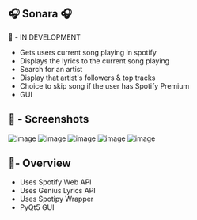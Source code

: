 ## 🎧 Sonara 🎧

🚧 - IN DEVELOPMENT

- Gets users current song playing in spotify
- Displays the lyrics to the current song playing
- Search for an artist
- Display that artist's followers & top tracks
- Choice to skip song if the user has Spotify Premium
- GUI

## 📸 - Screenshots

![image](https://github.com/user-attachments/assets/7b2a0f95-1c75-4431-8728-8dfb9f1f25d3)
![image](https://github.com/user-attachments/assets/18fe4390-f415-490d-abaa-b32ff6e884ce)
![image](https://github.com/user-attachments/assets/4d7ebf52-3fea-4285-86d0-f0b0fb1dbd79)
![image](https://github.com/user-attachments/assets/46c40684-0f48-42ff-8263-f5189b6d4458)
![image](https://github.com/user-attachments/assets/0b87f77b-5a60-4eed-9151-ad62904f4dc2)

## 📎- Overview

- Uses Spotify Web API
- Uses Genius Lyrics API
- Uses Spotipy Wrapper
- PyQt5 GUI
